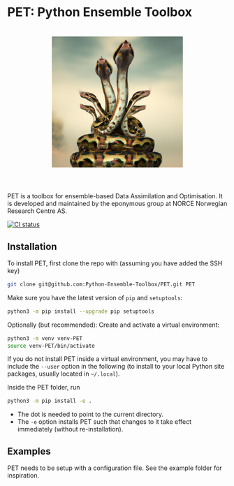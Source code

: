 # PET: Python Ensemble Toolbox

<h1 align="center">
<img src="https://github.com/Python-Ensemble-Toolbox/.github/blob/main/profile/pictures/logo.png" width="300">
</h1><br>

PET is a toolbox for ensemble-based Data Assimilation and Optimisation.
It is developed and maintained by the eponymous group
at NORCE Norwegian Research Centre AS.

[![CI status](https://github.com/Python-Ensemble-Toolbox/PET/actions/workflows/tests.yml/badge.svg)](https://github.com/Python-Ensemble-Toolbox/PET/actions/workflows/tests.yml)


## Installation

To install PET, first clone the repo with (assuming you have added the SSH key)

```sh
git clone git@github.com:Python-Ensemble-Toolbox/PET.git PET
```

Make sure you have the latest version of `pip` and `setuptools`:

```sh
python3 -m pip install --upgrade pip setuptools
```

Optionally (but recommended): Create and activate a virtual environment:

```sh
python3 -m venv venv-PET
source venv-PET/bin/activate
```

If you do not install PET inside a virtual environment,
you may have to include the `--user` option in the following
(to install to your local Python site packages, usually located in `~/.local`).

Inside the PET folder, run

```sh
python3 -m pip install -e .
```

- The dot is needed to point to the current directory.
- The `-e` option installs PET such that changes to it take effect immediately
  (without re-installation).

## Examples

PET needs to be setup with a configuration file. See the example folder for inspiration.
